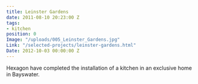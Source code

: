 ```yaml
---
title: Leinster Gardens
date: 2011-08-10 20:23:00 Z
tags:
- kitchen
position: 0
Image: "/uploads/005_Leinster_Gardens.jpg"
Link: "/selected-projects/leinster-gardens.html"
Date: 2012-10-03 00:00:00 Z
---
```


Hexagon have completed the installation of a kitchen in an exclusive home in Bayswater.